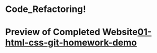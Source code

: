 # Code_Refactoring!
# Preview of Completed Website[01-html-css-git-homework-demo](https://user-images.githubusercontent.com/79285782/113306798-76de4e00-92d2-11eb-8792-a3c95acd9fab.png)
